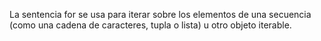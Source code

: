 La sentencia for se usa para iterar sobre los elementos de una secuencia (como una cadena de caracteres, tupla o lista) u otro objeto iterable.

